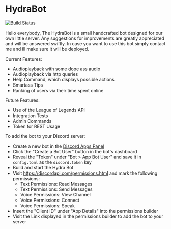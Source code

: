 # HydraBot

[![Build Status](https://jenkins.stiglmair.com/buildStatus/icon?job=HydraBot_CI_git)](https://jenkins.stiglmair.com/job/HydraBot_CI_git/)


Hello everybody,
The HydraBot is a small handcrafted bot designed for our own little server.
Any suggestions for improvements are greatly appreciated and will be answered swiftly.
In case you want to use this bot simply contact me and ill make sure it will be deployed.

Current Features:
  - Audioplayback with some dope ass audio
  - Audioplayback via http queries
  - Help Command, which displays possible actions
  - Smartass Tips
  - Ranking of users via their time spent online

Future Features:
  - Use of the League of Legends API
  - Integration Tests
  - Admin Commands
  - Token for REST Usage

To add the bot to your Discord server:
  - Create a new bot in the [Discord Apps Panel](https://discordapp.com/developers/applications/me)
  - Click the "Create a Bot User" button in the bot's dashboard
  - Reveal the "Token" under "Bot > App Bot User" and save it in `config.toml`
    as the `discord.token` key
  - Build and start the Hydra Bot
  - Visit https://discordapi.com/permissions.html and mark the following
    permissions:
      - Text Permissions: Read Messages
      - Text Permissions: Send Messages
      - Voice Permissions: View Channel
      - Voice Permissions: Connect
      - Voice Permissions: Speak
  - Insert the "Client ID" under "App Details" into the permissions builder
  - Visit the Link displayed in the permissions builder to add the bot to your server
